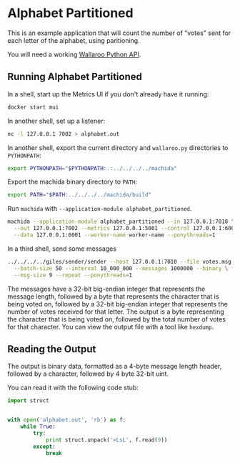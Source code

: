 # Alphabet Partitioned

This is an example application that will count the number of "votes" sent for
each letter of the alphabet, using paritioning.

You will need a working [Wallaroo Python API](/book/python/intro.md).

## Running Alphabet Partitioned

In a shell, start up the Metrics UI if you don't already have it running:

```bash
docker start mui
```

In another shell, set up a listener:
```bash
nc -l 127.0.0.1 7002 > alphabet.out
```

In another shell, export the current directory and `wallaroo.py` directories to `PYTHONPATH`:

```bash
export PYTHONPATH="$PYTHONPATH:.:../../../../machida"
```

Export the machida binary directory to `PATH`:

```bash
export PATH="$PATH:../../../../machida/build"
```

Run `machida` with `--application-module alphabet_partitioned`.

```bash
machida --application-module alphabet_partitioned --in 127.0.0.1:7010 \
  --out 127.0.0.1:7002 --metrics 127.0.0.1:5001 --control 127.0.0.1:6000 \
  --data 127.0.0.1:6001 --worker-name worker-name --ponythreads=1
```

In a third shell, send some messages

```bash
../../../../giles/sender/sender --host 127.0.0.1:7010 --file votes.msg \
  --batch-size 50 --interval 10_000_000 --messages 1000000 --binary \
  --msg-size 9 --repeat --ponythreads=1
```

The messages have a 32-bit big-endian integer that represents the message length, followed by a byte that represents the character that is being voted on, followed by a 32-bit big-endian integer that represents the number of votes received for that letter.  The output is a byte representing the character that is being voted on, followed by the total number of votes for that character. You can view the output file with a tool like `hexdump`.

## Reading the Output

The output is binary data, formatted as a 4-byte message length header, followed by a character, followed by 4 byte 32-bit uint.

You can read it with the following code stub:

```python
import struct


with open('alphabet.out', 'rb') as f:
    while True:
        try:
            print struct.unpack('>LsL', f.read(9))
        except:
            break
```
